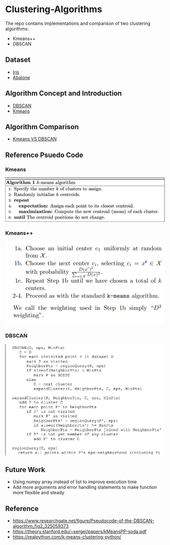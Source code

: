 # Clustering-Algorithms


The repo contains implementations and comparison of two clustering algorithms:
- Kmeans++
- DBSCAN


## Dataset
- [Iris](./data/iris.csv)
- [Abalone](./data/abalone.csv)

## Algorithm Concept and Introduction
- [DBSCAN](./DBSCAN_Intro.pptx)
- [Kmeans](./Kmeans_Intro.pptx)

## Algorithm Comparison
- [Kmeans VS DBSCAN](./Kmeans_VS_DBSCAN.ipynb)

## Reference Psuedo Code

### Kmeans
![image](./readme_img/kmeans.PNG)

### Kmeans++
![image](./readme_img/kmeans++.PNG)

### DBSCAN
![image](./readme_img/DBSCAN.png)

## Future Work
- Using numpy array instead of list to improve execution time
- Add more arguments and error handling statements to make function more flexible and steady

## Reference
- https://www.researchgate.net/figure/Pseudocode-of-the-DBSCAN-algorithm_fig2_325059373
- https://theory.stanford.edu/~sergei/papers/kMeansPP-soda.pdf
- https://realpython.com/k-means-clustering-python/
